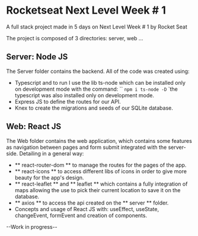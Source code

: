 # Rocketseat Next Level Week # 1
A full stack project made in 5 days on Next Level Week # 1 by Rocket Seat

The project is composed of 3 directories: server, web ...

## Server: Node JS
The Server folder contains the backend. All of the code was created using:

* Typescript and to run I use the lib ts-node which can be installed only on development mode with the command: `` `npm i ts-node -D` `the typescript was also installed only on development mode.
* Express JS to define the routes for our API.
* Knex to create the migrations and seeds of our SQLite database.

## Web: React JS
The Web folder contains the web application, which contains some features as navigation between pages and form submit integrated with the server-side. Detailing in a general way:

* ** react-router-dom ** to manage the routes for the pages of the app.
* ** react-icons ** to access different libs of icons in order to give more beauty for the app's design.
* ** react-leaflet ** and ** leaflet ** which contains a fully integration of maps allowing the use to pick their current location to save it on the database.
* ** axios ** to access the api created on the ** server ** folder.
* Concepts and usage of React JS with: useEffect, useState, changeEvent, formEvent and creation of components.

--Work in progress--
